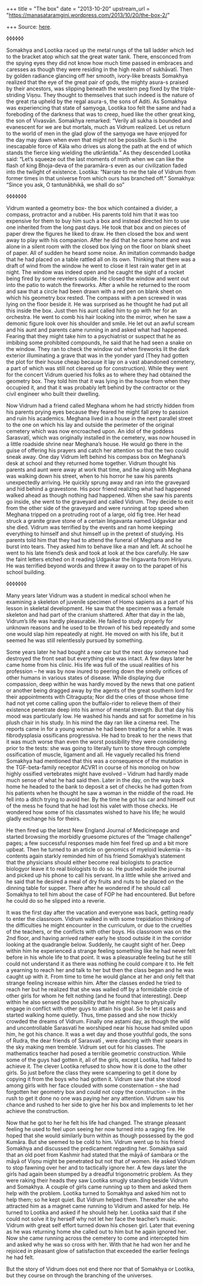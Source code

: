 +++
title = "The box"
date = "2013-10-20"
upstream_url = "https://manasataramgini.wordpress.com/2013/10/20/the-box-2/"

+++
Source: [here](https://manasataramgini.wordpress.com/2013/10/20/the-box-2/).

◊◊◊◊◊◊

Somakhya and Lootika raced up the metal rungs of the tall ladder which
led to the bracket atop which sat the great water tank. There, ensconced
from the spying eyes they did not know how much time passed in embraces
and caresses as though they were residing in the high realm of
sukhāvatī. Then by golden radiance glancing off her smooth, ivory-like
breasts Somakhya realized that the eye of the great pair of gods, the
mighty asura-s praised by their ancestors, was slipping beneath the
western peg fixed by the triple-striding Viṣṇu. They thought to
themselves that such indeed is the nature of the great ṛta upheld by the
regal asura-s, the sons of Aditi. As Somakhya was experiencing that
state of saṃyoga, Lootika too felt the same and had a foreboding of the
darkness that was to creep, hued like the other great king, the son of
Vivasvān. Somakhya remarked: “Verily all sukha is bounded and evanescent
for we are but mortals, much as Vidrum realized. Let us return to the
world of men in the glad glow of the saṃyoga we have enjoyed for the day
may dawn when even that might not be possible. Such is the inescapable
force of Kāla who drives us along the path at the end of which stands
the fierce king wielding the utkrāntida.” As they descended Lootika
said: “Let’s squeeze out the last moments of mirth when we can like the
flash of king Bhoja-deva of the paramāra-s even as our civilization
faded into the twilight of existence. Lootika: “Narrate to me the tale
of Vidrum from former times in that universe from which ours has
branched off.” Somakhya: “Since you ask, O tantunābhikā, we shall do so”

◊◊◊◊◊◊◊

Vidrum wanted a geometry box- the box which contained a divider, a
compass, protractor and a rubber. His parents told him that it was too
expensive for them to buy him such a box and instead directed him to use
one inherited from the long past days. He took that box and on pieces of
paper drew the figures he liked to draw. He then closed the box and went
away to play with his companion. After he did that he came home and was
alone in a silent room with the closed box lying on the floor on blank
sheet of paper. All of sudden he heard some noise. An imitation commando
badge that he had placed on a table rattled all on its own. Thinking
that there was a draft of wind from the window he went to close it lest
rain water get in at night. The window was indeed open and he caught the
sight of a rocket being fired by some revelers outside. He closed the
window and went out into the patio to watch the fireworks. After a while
he returned to the room and saw that a circle had been drawn with a red
pen on blank sheet on which his geometry box rested. The compass with a
pen screwed in was lying on the floor beside it. He was surprised as he
thought he had put all this inside the box. Just then his aunt called
him to go with her for an orchestra. He went to comb his hair looking
into the mirror, when he saw a demonic figure look over his shoulder and
smile. He let out an awful scream and his aunt and parents came running
in and asked what had happened. Fearing that they might take him to a
psychiatrist or suspect that he as imbibing some prohibited compounds,
he said that he had seen a snake on the window. They ran to check the
window out when fireworks lit the dark exterior illuminating a grave
that was in the yonder yard (They had gotten the plot for their house
cheap because it lay on a vast abandoned cemetery, a part of which was
still not cleared up for construction). While they went for the concert
Vidrum queried his folks as to where they had obtained the geometry box.
They told him that it was lying in the house from when they occupied it,
and that it was probably left behind by the contractor or the civil
engineer who built their dwelling.

Now Vidrum had a friend called Meghana whom he had strictly hidden from
his parents prying eyes because they feared he might fall prey to
passion and ruin his academics. Meghana lived in a house in the next
parallel street to the one on which his lay and outside the perimeter of
the original cemetery which was now encroached upon. An idol of the
goddess Sarasvatī, which was originally installed in the cemetery, was
now housed in a little roadside shrine near Meghana’s house. He would go
there in the guise of offering his prayers and catch her attention so
that the two could sneak away. One day Vidrum left behind his compass
box on Meghana’s desk at school and they returned home together. Vidrum
thought his parents and aunt were away at work that time, and he along
with Meghana was walking down his street, when to his horror he saw his
parents unexpectedly arriving. He quickly sprung away and ran into the
graveyard and hid behind a gravestone. His poor friend realizing what
had happened walked ahead as though nothing had happened. When she saw
his parents go inside, she went to the graveyard and called Vidrum. They
decide to exit from the other side of the graveyard and were running at
top speed when Meghana tripped on a protruding root of a large, old fig
tree. Her head struck a granite grave stone of a certain liṅgavanta
named Udgavkar and she died. Vidrum was terrified by the events and ran
home keeping everything to himself and shut himself up in the pretext of
studying. His parents told him that they had to attend the funeral of
Meghana and he burst into tears. They asked him to behave like a man and
left. At school he went to his late friend’s desk and took at look at
the box carefully. He saw the faint letters etched on it reading
Udgavkar the liṅgavanta from Hiriyuru. He was terrified beyond words and
threw it away on to the parapet of his school building.

◊◊◊◊◊◊◊

Many years later Vidrum was a student in medical school when he
examining a skeleton of juvenile specimen of Homo sapiens as a part of
his lesson in skeletal development. He saw that the specimen was a
female skeleton and had part of the cranium shattered. After that day in
the lab, Vidrum’s life was hardly pleasurable. He failed to study
properly for unknown reasons and he used to be thrown of his bed
repeatedly and some one would slap him repeatedly at night. He moved on
with his life, but it seemed he was still relentlessly pursued by
something.

Some years later he had bought a new car but the next day someone had
destroyed the front seat but everything else was intact. A few days
later he came home from his clinic. His life was full of the usual
realities of his profession – he was by now inured to peering down the
smelly orifices of other humans in various states of disease. While
displaying due compassion, deep within he was hardly moved by the news
that one patient or another being dragged away by the agents of the
great southern lord for their appointments with Citragupta; Nor did the
cries of those whose time had not yet come calling upon the
buffalo-rider to relieve them of their existence penetrate deep into his
armor of mental strength. But that day his mood was particularly low. He
washed his hands and sat for sometime in his plush chair in his study.
In his mind the day ran like a cinema reel. The reports came in for a
young woman he had been treating for a while. It was fibrodysplasia
ossificans progressiva. He had to break to her the news that it was much
worse than even the worst possibility they were considering prior to the
tests: she was going to literally turn to stone through complete
ossification of muscle, ligament and all. He vaguely recalled his friend
Somakhya had mentioned that this was a consequence of the mutation in
the TGF-beta-family receptor ACVR1 in course of his monolog on how
highly ossified vertebrates might have evolved – Vidrum had hardly made
much sense of what he had said then. Later in the day, on the way back
home he headed to the bank to deposit a set of checks he had gotten from
his patients when he thought he saw a woman in the middle of the road.
He fell into a ditch trying to avoid her. By the time he got his car and
himself out of the mess he found that he had lost his valet with those
checks. He wondered how some of his classmates wished to have his life;
he would gladly exchange his for theirs.

He then fired up the latest New England Journal of Medicinepage and
started browsing the morbidly gruesome pictures of the “Image challenge”
pages; a few successful responses made him feel fired up and a bit more
upbeat. Then he turned to an article on genomics of myeloid leukemia –
its contents again starkly reminded him of his friend Somakhya’s
statement that the physicians should either become real biologists to
practice biologyor leave it to real biologists to do so. He pushed
aside the journal and picked up his phone to call his servant. In a
little while she arrived and he said that he desired a meal of dry
fruits and nuts to be placed on the dinning table for supper. There
after he wondered if he should call Somakhya to tell him about the case
of FOP he had encountered. But before he could do so he slipped into a
reverie.

It was the first day after the vacation and everyone was back, getting
ready to enter the classroom. Vidrum walked in with some trepidation
thinking of the difficulties he might encounter in the curriculum, or
due to the cruelties of the teachers, or the conflicts with other boys.
His classroom was on the 2nd floor, and having arrived rather early he
stood outside it in the corridor looking at the quadrangle below.
Suddenly, he caught sight of her. Deep within him he experienced a
strange feeling something like he had never felt before in his whole
life to that point. It was a pleasurable feeling but he still could not
understand it as there was nothing he could compare it to. He felt a
yearning to reach her and talk to her but then the class began and he
was caught up with it. From time to time he would glance at her and only
felt that strange feeling increase within him. After the classes ended
he tried to reach her but he realized that she was walled off by a
formidable circle of other girls for whom he felt nothing (and he found
that interesting). Deep within he also sensed the possibility that he
might have to physically engage in conflict with other guys to attain
his goal. So he let it pass and started walking home quietly. Thus, time
passed and she now thickly crowded the dreams of Vidrum. Finally one
aṣṭami day, as though the wild and uncontrollable Sarasvatī he worshiped
near his house had smiled upon him, he got his chance. It was a wet day
and those youthful gods, the sons of Rudra, the dear friends of
Sarasvatī , were dancing with their spears in the sky making men
tremble. Vidrum set out for his classes. The mathematics teacher had
posed a terrible geometric construction. While some of the guys had
gotten it, all of the girls, except Lootika, had failed to achieve it.
The clever Lootika refused to show how it is done to the other girls. So
just before the class they were scampering to get it done by copying it
from the boys who had gotten it. Vidrum saw that she stood among girls
with her face clouded with some consternation – she had forgotten her
geometry box and could not copy the construction – in the rush to get it
done no one was paying her any attention. Vidrum saw his chance and
rushed to her side to give her his box and implements to let her achieve
the construction.

Now that he got to her he felt his life had changed. The strange
pleasant feeling he used to feel upon seeing her now turned into a
raging fire. He hoped that she would similarly burn within as though
possessed by the god Kumāra. But she seemed to be cold to him. Vidrum
went up to his friend Somakhya and discussed the predicament regarding
her. Somakhya said that an old poet from Kashmir had stated that the
māyā of śambara or the māyā of Viṣṇu might be penetrated but not that of
women. He asked Vidrum to stop fawning over her and to tactically ignore
her. A few days later the girls had again been stumped by a dreadful
trigonometric problem. As they were raking their heads they saw Lootika
smugly standing beside Vidrum and Somakhya. A couple of girls came
running up to them and asked them help with the problem. Lootika turned
to Somakhya and asked him not to help them; so he kept quiet. But Vidrum
helped them. Thereafter she who attracted him as a magnet came running
to Vidrum and asked for help. He turned to Lootika and asked if he
should help her. Lootika said that if she could not solve it by herself
why not let her face the teacher’s music. Vidrum with great self effort
turned down his chosen girl. Later that evening as he was returning home
she called out to him but he again ignored her. Now she came running
across the cemetery to come and intercepted him and asked why he was so
cross with her. With that he had won her and he rejoiced in pleasant
glow of satisfaction that exceeded the earlier feelings he had felt.

But the story of Vidrum does not end there nor that of Somakhya or
Lootika, but they course on through the branching of the universes.

